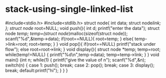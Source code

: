 # stack-using-single-linked-list
#include<stdio.h>
#include<stdlib.h>
struct node{
    int data;
    struct node*link;
};
struct node* root=NULL;
void push(){
    int d;
    printf("enter the data");
    struct node *temp;
    temp=(struct node*)malloc(sizeof(struct node));
    scanf("%d",&temp->data);
    if(root==NULL){
    root=temp;
    }
    else{
        temp->link=root;
        root=temp;
    }
}
void pop(){
    if(root==NULL)
    printf("stack under flow");
    else
        root=root->link;
}
void display(){
    struct node *temp;
    temp=root;
    while(temp!=NULL)
    {
        printf("%d\n",temp->data);
        temp=temp->link;
    }
}
void main()
{int n;
    while(1)
    {
       printf("give the value of n");
       scanf("%d",&n);
       switch(n)
       {
            case 1:
                push();
                break;
            case 2:
                pop();
                break;
            case 3:
                display();
                break;
            default:printf("hi");
       }
    }
}

